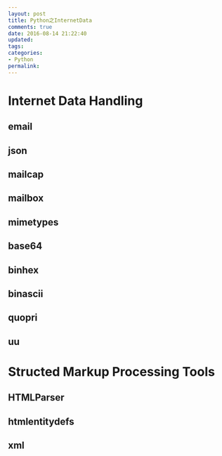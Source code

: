```yaml
---
layout: post
title: Python之InternetData
comments: true
date: 2016-08-14 21:22:40
updated:
tags:
categories:
- Python
permalink:
---
```


# Internet Data Handling

## email

## json

## mailcap

## mailbox

## mimetypes

## base64

## binhex

## binascii

## quopri

## uu

# Structed Markup Processing Tools

## HTMLParser

## htmlentitydefs

## xml
